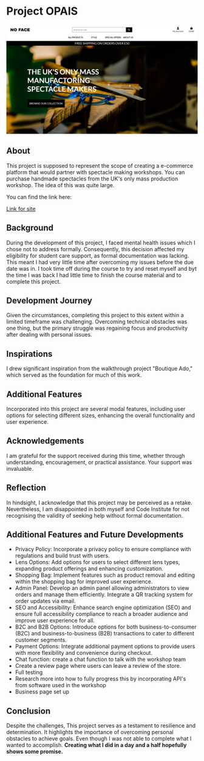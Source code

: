 # Project OPAIS


![readmeimage](media/readmeimages/Screenshot%202024-05-29%20102035.png)

## About
This project is supposed to represent the scope of creating a e-commerce platform that would partner with spectacle making workshops. You can purchase handmade spectacles from the UK's only mass production workshop. The idea of this was quite large.

You can find the link here: 

[Link for site](https://opais-db0374dd611e.herokuapp.com/)

## Background
During the development of this project, I faced mental health issues which I chose not to address formally. Consequently, this decision affected my eligibility for student care support, as formal documentation was lacking. This meant I had very little time after overcoming my issues before the due date was in. I took time off during the course to try and reset myself and byt the time I was back I had little time to finish the course material and to complete this project.

## Development Journey
Given the circumstances, completing this project to this extent within a limited timeframe was challenging. Overcoming technical obstacles was one thing, but the primary struggle was regaining focus and productivity after dealing with personal issues.

## Inspirations
I drew significant inspiration from the walkthrough project "Boutique Ado," which served as the foundation for much of this work. 

## Additional Features
Incorporated into this project are several modal features, including user options for selecting different sizes, enhancing the overall functionality and user experience.

## Acknowledgements
I am grateful for the support received during this time, whether through understanding, encouragement, or practical assistance. Your support was invaluable.

## Reflection
In hindsight, I acknowledge that this project may be perceived as a retake. Nevertheless, I am disappointed in both myself and Code Institute for not recognising the validity of seeking help without formal documentation.

## Additional Features and Future Developments
- Privacy Policy: Incorporate a privacy policy to ensure compliance with regulations and build trust with users.
- Lens Options: Add options for users to select different lens types, expanding product offerings and enhancing customization.
- Shopping Bag: Implement features such as product removal and editing within the shopping bag for improved user experience.
- Admin Panel: Develop an admin panel allowing administrators to view orders and manage them efficiently. Integrate a QR tracking system for order updates via email.
- SEO and Accessibility: Enhance search engine optimization (SEO) and ensure full accessibility compliance to reach a broader audience and improve user experience for all.
- B2C and B2B Options: Introduce options for both business-to-consumer (B2C) and business-to-business (B2B) transactions to cater to different customer segments.
- Payment Options: Integrate additional payment options to provide users with more flexibility and convenience during checkout.
- Chat function: create a chat function to talk with the workshop team
- Create a review page where users can leave a review of the store. 
- Full testing
- Research more into how to fully progress this by incorporating API's from software used in the workshop
- Business page set up

## Conclusion
Despite the challenges, This project serves as a testament to resilience and determination. It highlights the importance of overcoming personal obstacles to achieve goals. Even though I was not able to complete what I wanted to accomplish. **Creating what I did in a day and a half hopefully shows some promise.**